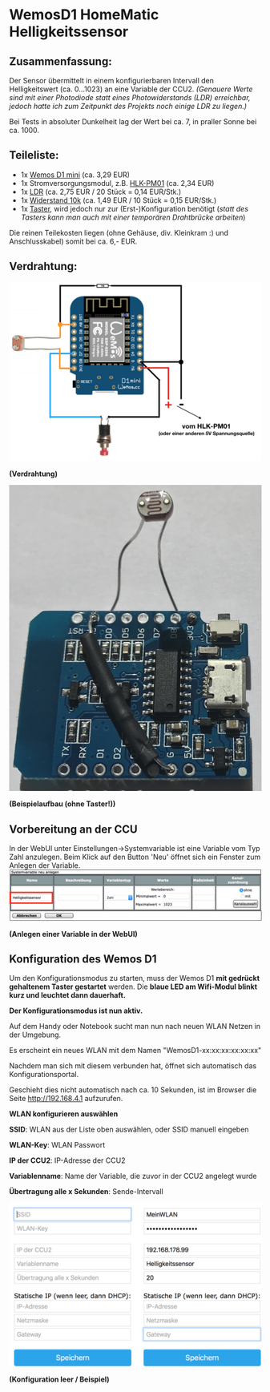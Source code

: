 # WemosD1 HomeMatic Helligkeitssensor

## Zusammenfassung:
Der Sensor übermittelt in einem konfigurierbaren Intervall den Helligkeitswert (ca. 0...1023) an eine Variable der CCU2.
_(Genauere Werte sind mit einer Photodiode statt eines Photowiderstands (LDR) erreichbar, jedoch hatte ich zum Zeitpunkt des Projekts noch einige LDR zu liegen.)_

Bei Tests in absoluter Dunkelheit lag der Wert bei ca. 7, in praller Sonne bei ca. 1000.


## Teileliste:
- 1x [Wemos D1 mini](http://www.ebay.de/itm/272271662681) (ca. 3,29 EUR)
- 1x Stromversorgungsmodul, z.B. [HLK-PM01](http://www.ebay.de/itm/272521453807) (ca. 2,34 EUR)
- 1x [LDR](http://www.ebay.de/itm/321957950526) (ca. 2,75 EUR / 20 Stück = 0,14 EUR/Stk.)
- 1x [Widerstand 10k](http://www.ebay.de/itm/221833069520) (ca. 1,49 EUR / 10 Stück = 0,15 EUR/Stk.)
- 1x [Taster](http://www.ebay.de/itm/263057910534), wird jedoch nur zur (Erst-)Konfiguration benötigt
(_statt des Tasters kann man auch mit einer temporären Drahtbrücke arbeiten_) 

Die reinen Teilekosten liegen (ohne Gehäuse, div. Kleinkram :) und Anschlusskabel) somit bei ca. 6,- EUR.

## Verdrahtung:
![wiring](Images/wiring.png)

**(Verdrahtung)**

![Beispielaufbau](Images/beispielaufbau.JPG)

**(Beispielaufbau (ohne Taster!))**



## Vorbereitung an der CCU
In der WebUI unter Einstellungen->Systemvariable ist eine Variable vom Typ Zahl anzulegen.
Beim Klick auf den Button 'Neu' öffnet sich ein Fenster zum Anlegen der Variable.
![ccuvariableneu](Images/CCU_VariableNeu.png)

**(Anlegen einer Variable in der WebUI)**

## Konfiguration des Wemos D1
Um den Konfigurationsmodus zu starten, muss der Wemos D1 **mit gedrückt gehaltenem Taster gestartet** werden.
Die **blaue LED am Wifi-Modul blinkt kurz und leuchtet dann dauerhaft.**

**Der Konfigurationsmodus ist nun aktiv.**

Auf dem Handy oder Notebook sucht man nun nach neuen WLAN Netzen in der Umgebung. 

Es erscheint ein neues WLAN mit dem Namen "WemosD1-xx:xx:xx:xx:xx:xx"

Nachdem man sich mit diesem verbunden hat, öffnet sich automatisch das Konfigurationsportal.

Geschieht dies nicht automatisch nach ca. 10 Sekunden, ist im Browser die Seite http://192.168.4.1 aufzurufen.

**WLAN konfigurieren auswählen**

**SSID**: WLAN aus der Liste oben auswählen, oder SSID manuell eingeben

**WLAN-Key**: WLAN Passwort

**IP der CCU2**: IP-Adresse der CCU2

**Variablenname**: Name der Variable, die zuvor in der CCU2 angelegt wurde

**Übertragung alle x Sekunden**: Sende-Intervall

![WifiConfig_Empty](Images/WifiConfig.png) 


**(Konfiguration leer / Beispiel)**

